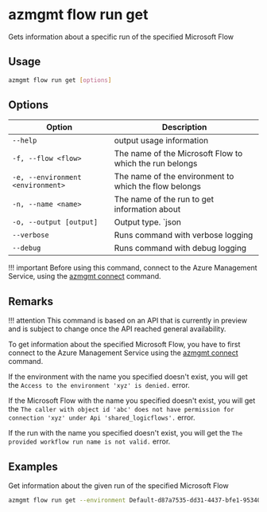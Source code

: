 # azmgmt flow run get

Gets information about a specific run of the specified Microsoft Flow

## Usage

```sh
azmgmt flow run get [options]
```

## Options

Option|Description
------|-----------
`--help`|output usage information
`-f, --flow <flow>`|The name of the Microsoft Flow to which the run belongs
`-e, --environment <environment>`|The name of the environment to which the flow belongs
`-n, --name <name>`|The name of the run to get information about
`-o, --output [output]`|Output type. `json|text`. Default `text`
`--verbose`|Runs command with verbose logging
`--debug`|Runs command with debug logging

!!! important
    Before using this command, connect to the Azure Management Service, using the [azmgmt connect](../connect.md) command.

## Remarks

!!! attention
    This command is based on an API that is currently in preview and is subject to change once the API reached general availability.

To get information about the specified Microsoft Flow, you have to first connect to the Azure Management Service using the [azmgmt connect](../connect.md) command.

If the environment with the name you specified doesn't exist, you will get the `Access to the environment 'xyz' is denied.` error.

If the Microsoft Flow with the name you specified doesn't exist, you will get
the `The caller with object id 'abc' does not have permission for connection
'xyz' under Api 'shared_logicflows'.` error.

If the run with the name you specified doesn't exist, you will
get the `The provided workflow run name is not valid.` error.

## Examples

Get information about the given run of the specified Microsoft Flow

```sh
azmgmt flow run get --environment Default-d87a7535-dd31-4437-bfe1-95340acd55c5 --flow 5923cb07-ce1a-4a5c-ab81-257ce820109a --name 08586653536760200319026785874CU62
```